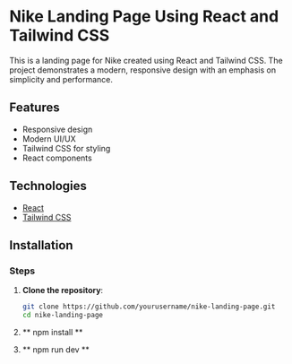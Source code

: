# Nike Landing Page Using React and Tailwind CSS

This is a landing page for Nike created using React and Tailwind CSS. The project demonstrates a modern, responsive design with an emphasis on simplicity and performance.

## Features

- Responsive design
- Modern UI/UX
- Tailwind CSS for styling
- React components

## Technologies

- [React](https://reactjs.org/)
- [Tailwind CSS](https://tailwindcss.com/)

## Installation


### Steps

1. **Clone the repository**:
   ```sh
   git clone https://github.com/yourusername/nike-landing-page.git
   cd nike-landing-page

2. ** npm install **

3. ** npm run dev **


